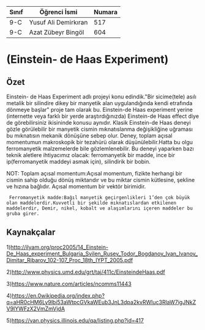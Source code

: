 
Sınıf | Öğrenci İsmi  | Numara
-------|----------------|--------
9-C  | Yusuf Ali Demirkıran | 517
9-C  | Azat Zübeyr Bingöl | 604

#  (Einstein- de Haas Experiment)
## Özet
Einstein- de Haas Experiment adlı projeyi konu edindik."Bir sicime(tele) asılı metalik bir silindire dikey bir manyetik alan uygulandığında kendi etrafında dönmeye başlar" proje tam olarak bu. Einstein-de Haas experiment yerine (internette veya farklı bir yerde araştırdığınızda) Einstein-de Haas effect diye de görebilirsiniz ikisininde konusu aynıdır. Klasik Einstein-de Haas deneyi gözle görülebilir bir manyetik cismin mıknatıslanma değişikliğine uğraması bu mıknatısın mekanik dönüşüne sebep olur. Deney, toplam açısal momentumun makroskopik bir tezahürü olarak düşünülebilir.Hatta bu olgu ferromanyetik malzemelerde bile gözlemlenebilir. Bu deneyi yaparken bazı teknik aletlere ihtiyacımız olacak: ferromanyetik bir madde, ince bir ip(ferromanyetik maddeyi asmak için), silindirik bir bobin.

NOT: Toplam açısal momentum:Açısal momentum, fizikte herhangi bir cismin sahip olduğu dönüş miktarıdır ve bu miktar cismin kütlesine, şekline ve hızına bağlıdır. Açısal momentum bir vektör birimidir.

     Ferromanyetik madde:Bağıl manyetik geçirgenlikleri 1’den çok büyük olan maddelerdir.Kuvvetli bir şekilde mıknatıslardan etkilenen maddelerdir, Demir, nikel, kobalt ve alaşımlarını içeren maddeler bu gruba girer.
## Kaynakçalar  
1)http://ilyam.org/proc2005/14_Einstein-De_Haas_experiment_Bulgaria_Svilen_Rusev_Todor_Bogdanov_Ivan_Ivanov_Dimitar_Ribarov_102-107_Proc_18th_IYPT_2005.pdf

2)http://www.physics.umd.edu/grt/taj/411c/EinsteindeHaas.pdf

3)https://www.nature.com/articles/ncomms11443

4)https://en.0wikipedia.org/index.php?q=aHR0cHM6Ly9lbi53aWtpcGVkaWEub3JnL3dpa2kvRWluc3RlaW7igJNkZV9IYWFzX2VmZmVjdA

5)https://van.physics.illinois.edu/qa/listing.php?id=417
